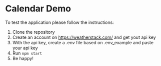 # Calendar Demo

To test the application please follow the instructions:

1. Clone the repository
2. Create an account on https://weatherstack.com/ and get yout api key
3. With the api key, create a .env file based on .env_example and paste your api key
4. Run `npm start`
5. Be happy!